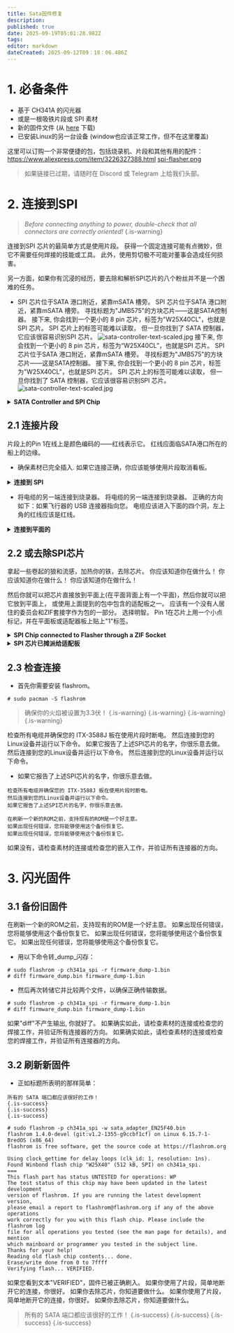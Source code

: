 ```yaml
---
title: Sata固件修复
description:
published: true
date: 2025-09-19T05:01:28.982Z
tags:
editor: markdown
dateCreated: 2025-09-12T09：18：06.486Z
---
```


# 1. 必备条件

- 基于 CH341A 的闪光器
- 或是一根吸铁片段或 SPI 素材
- 新的固件文件 (从 [here](/wiki-itx3588j-pics/satafw/sata_adapter_en25f40.bin) 下载)
- 已安装Linux的另一台设备 (window也应该正常工作，但不在这里覆盖)

这里可以订购一个非常便捷的包，包括烧录机、片段和其他有用的配件：
https://www.aliexpress.com/item/3226327388.html
[spi-flasher.png](/wiki-itx3588j-pics/spi-flasher.png)

> 如果链接已过期，请随时在 Discord 或 Telegram 上给我们头部。

# 2. 连接到SPI

> _Before connecting anything to power, double-check that all connectors are correctly oriented!_
> {.is-warning}

连接到SPI 芯片的最简单方式是使用片段。 获得一个固定连接可能有点微妙，但它不需要任何焊接的技能或工具。 此外，使用剪切极不可能对董事会造成任何损害。

另一方面，如果你有沉浸的经历，要去除和解析SPI芯片的八个粉丝并不是一个困难的任务。

- SPI 芯片位于SATA 港口附近，紧靠mSATA 槽旁。 SPI 芯片位于SATA 港口附近，紧靠mSATA 槽旁。 寻找标题为"JMB575"的方块芯片——这是SATA控制器。 接下来, 你会找到一个更小的 8 pin 芯片，标签为"W25X40CL"，也就是SPI 芯片。 SPI 芯片上的标签可能难以读取， 但一旦你找到了 SATA 控制器，它应该很容易识别SPI 芯片。
  ![sata-controller-text-scaled.jpg](/wiki-itx3588j-pics/sata-controller-text-scaled.jpg) 接下来, 你会找到一个更小的 8 pin 芯片，标签为“W25X40CL”，也就是SPI 芯片。 SPI 芯片位于SATA 港口附近，紧靠mSATA 槽旁。 寻找标题为"JMB575"的方块芯片——这是SATA控制器。 接下来, 你会找到一个更小的 8 pin 芯片，标签为"W25X40CL"，也就是SPI 芯片。 SPI 芯片上的标签可能难以读取， 但一旦你找到了 SATA 控制器，它应该很容易识别SPI 芯片。
  ![sata-controller-text-scaled.jpg](/wiki-itx3588j-pics/sata-controller-text-scaled.jpg)

<details><summary><b>SATA Controller and SPI Chip</b></summary>

SPI 芯片位于SATA 港口附近，紧靠mSATA 槽旁。 SPI 芯片位于SATA 港口附近，紧靠mSATA 槽旁。 寻找标题为“JMB575”的方块芯片——这是SATA控制器。 接下来, 你会找到一个更小的 8 pin 芯片，标签为“W25X40CL”，也就是SPI 芯片。 SPI 芯片上的标签可能难以读取， 但一旦你找到了 SATA 控制器，它应该很容易识别SPI 芯片。
![sata-controller-text-scaled.jpg](/wiki-itx3588j-pics/sata-controller-text-scaled.jpg) 接下来, 你会找到一个更小的 8 pin 芯片，标签为“W25X40CL”，也就是SPI 芯片。 SPI 芯片上的标签可能难以读取， 但一旦你找到了 SATA 控制器，它应该很容易识别SPI 芯片。
![sata-controller-text-scaled.jpg](/wiki-itx3588j-pics/sata-controller-text-scaled.jpg)

</details>

## 2.1 连接片段

片段上的Pin 1在线上是颜色编码的——红线表示它。 红线应面临SATA港口所在的船上的边缘。

- 确保素材已完全插入. 如果它连接正确，你应该能够使用片段取消看板。

<details><summary><b>连接到 SPI</b></summary> 的片段方向

如果它连接正确，你应该能够使用片段取消看板。
如果它连接正确，你应该能够使用片段取消看板。
![spi-clip-connected-cut.jpg](/wiki-itx3588j-pics/spi-clip-connected-cut.jpg)

</details>

- 将电缆的另一端连接到烧录器。 将电缆的另一端连接到烧录器。 正确的方向如下：如果飞行器的 USB 连接器指向您。 电缆应该进入下面的四个洞，左上角的红线应该是红线。

<details><summary><b>连接到平面的</b></summary> 的片段方向

![flasher-clip-connected-cut-scaled.jpg](/wiki-itx3588j-pics/flasher-clip-connected-cut-scaled.jpg)

</details>

## 2.2 或去除SPI芯片

拿起一些卷起的狼和流感，加热你的铁，去除芯片。 你应该知道你在做什么！ 你应该知道你在做什么！ 你应该知道你在做什么！

然后你就可以把芯片直接放到平面上(在平面背面上有一个平面)，然后你就可以把它放到平面上， 或使用上面提到的包中包含的适配板之一。
应该有一个没有人居住的委员会和ZIF套接字作为包的一部分。 选择明智。
Pin 1在芯片上用一个小点标记，并在平面板或适配器板上贴上"1"标签。

<details><summary><b>SPI Chip connected to Flasher through a ZIF Socket</b></summary>

![zif-socket-cut-scaled.jpg](/wiki-itx3588j-pics/zif-socket-cut-scaled.jpg)

</details>

<details><summary><b>SPI 芯片已摊派给适配板</b></summary>

![spi-soldered-cut.jpg](/wiki-itx3588j-pics/spi-soldered-cut.jpg)

</details>

## 2.3 检查连接

- 首先你需要安装 flashrom。

```
# sudo pacman -S flashrom
```

> 确保你的火焰被设置为3.3伏！
> {.is-warning}
> {.is-warning}
> {.is-warning}
> {.is-warning}

检查所有电缆并确保您的 ITX-3588J 板在使用片段时断电。
然后连接到您的Linux设备并运行以下命令。
如果它报告了上述SPI芯片的名字，你很乐意去做。
然后连接到您的Linux设备并运行以下命令。
然后连接到您的Linux设备并运行以下命令。

- 如果它报告了上述SPI芯片的名字，你很乐意去做。

```
检查所有电缆并确保您的 ITX-3588J 板在使用片段时断电。
然后连接到您的Linux设备并运行以下命令。
如果它报告了上述SPI芯片的名字，你很乐意去做。
```

```
在刷新一个新的ROM之前，支持现有的ROM是一个好主意。
如果出现任何错误，您将能够使用这个备份恢复它。
如果出现任何错误，您将能够使用这个备份恢复它。
```

如果没有，请检查素材的连接或检查您的嵌入工作，并验证所有连接器的方向。

# 3. 闪光固件

## 3.1 备份旧固件

在刷新一个新的ROM之前，支持现有的ROM是一个好主意。
如果出现任何错误，您将能够使用这个备份恢复它。
如果出现任何错误，您将能够使用这个备份恢复它。
如果出现任何错误，您将能够使用这个备份恢复它。

- 用以下命令转_dump_闪存：

```
# sudo flashrom -p ch341a_spi -r firmware_dump-1.bin
# diff firmware_dump.bin firmware_dump-1.bin
```

- 然后再次转储它并比较两个文件，以确保正确传输数据。

```
# sudo flashrom -p ch341a_spi -r firmware_dump-1.bin
# diff firmware_dump.bin firmware_dump-1.bin
```

如果"diff"不产生输出, 你就好了。
如果确实如此，请检查素材的连接或检查您的焊接工作，并验证所有连接器的方向。
如果确实如此，请检查素材的连接或检查您的焊接工作，并验证所有连接器的方向。

## 3.2 刷新新固件

- 正如标题所表明的那样简单：

```
所有的 SATA 端口都应该很好的工作！
{.is-success}
{.is-success}
{.is-success}
```

```
# sudo flashrom -p ch341a_spi -w sata_adapter_EN25F40.bin 
flashrom 1.4.0-devel (git:v1.2-1355-g9ccbf1cf) on Linux 6.15.7-1-BredOS (x86_64)
flashrom is free software, get the source code at https://flashrom.org

Using clock_gettime for delay loops (clk_id: 1, resolution: 1ns).
Found Winbond flash chip "W25X40" (512 kB, SPI) on ch341a_spi.
===
This flash part has status UNTESTED for operations: WP
The test status of this chip may have been updated in the latest development
version of flashrom. If you are running the latest development version,
please email a report to flashrom@flashrom.org if any of the above operations
work correctly for you with this flash chip. Please include the flashrom log
file for all operations you tested (see the man page for details), and mention
which mainboard or programmer you tested in the subject line.
Thanks for your help!
Reading old flash chip contents... done.
Erase/write done from 0 to 7ffff
Verifying flash... VERIFIED.
```

如果您看到文本"VERIFIED"，固件已被正确刷入。 如果你使用了片段，简单地断开它的连接，你很好。 如果你去除芯片，你知道要做什么。 如果你使用了片段，简单地断开它的连接，你很好。 如果你去除芯片，你知道要做什么。

> 所有的 SATA 端口都应该很好的工作！
> {.is-success}
> {.is-success}
> {.is-success}
> {.is-success}
